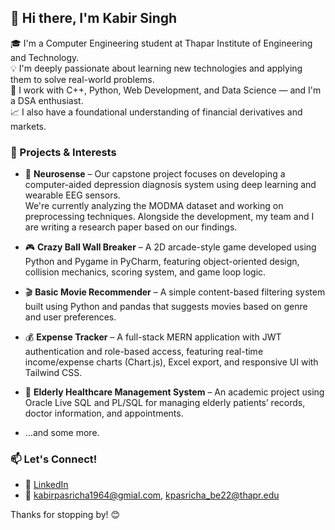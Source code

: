 ## 👋 Hi there, I'm Kabir Singh

🎓 I'm a Computer Engineering student at Thapar Institute of Engineering and Technology.  
💡 I'm deeply passionate about learning new technologies and applying them to solve real-world problems.  
🧠 I work with C++, Python, Web Development, and Data Science — and I'm a DSA enthusiast.  
📈 I also have a foundational understanding of financial derivatives and markets.

### 🔧 Projects & Interests

- 🧠 **Neurosense** – Our capstone project focuses on developing a computer-aided depression diagnosis system using deep learning and wearable EEG sensors.  
  We're currently analyzing the MODMA dataset and working on preprocessing techniques. Alongside the development, my team and I are writing a research paper based on our findings.

- 🎮 **Crazy Ball Wall Breaker** – A 2D arcade-style game developed using Python and Pygame in PyCharm, featuring object-oriented design, collision mechanics, scoring system, and game loop logic.

- 🎬 **Basic Movie Recommender** – A simple content-based filtering system built using Python and pandas that suggests movies based on genre and user preferences.

- 💰 **Expense Tracker** – A full-stack MERN application with JWT authentication and role-based access, featuring real-time income/expense charts (Chart.js), Excel export, and responsive UI with Tailwind CSS.

- 🏥 **Elderly Healthcare Management System** – An academic project using Oracle Live SQL and PL/SQL for managing elderly patients’ records, doctor information, and appointments.

- ...and some more.

### 📫 Let's Connect!
- 💼 [LinkedIn](https://www.linkedin.com/in/kabir-singh-pasricha-0a9547305/)  
- 📧 kabirpasricha1964@gmial.com,  kpasricha_be22@thapr.edu  


Thanks for stopping by! 😊  
